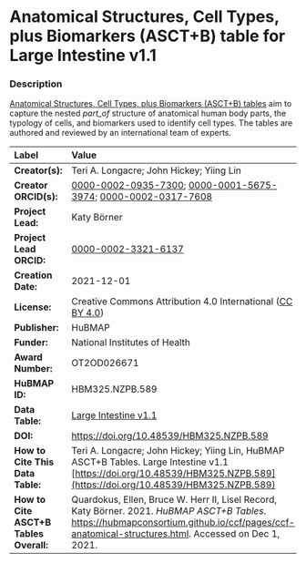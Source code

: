# Anatomical Structures, Cell Types, plus Biomarkers (ASCT+B) table for Large Intestine v1.1

### Description
[Anatomical Structures, Cell Types, plus Biomarkers (ASCT+B) tables](https://hubmapconsortium.github.io/ccf/pages/ccf-anatomical-structures.html) aim to capture the nested *part_of* structure of anatomical human body parts, the typology of cells, and biomarkers used to identify cell types. The tables are authored and reviewed by an international team of experts.

| Label | Value |
| :------------- |:-------------|
| **Creator(s):** | Teri A. Longacre; John Hickey; Yiing Lin |
| **Creator ORCID(s):** | [0000-0002-0935-7300](https://orcid.org/0000-0002-0935-7300); [0000-0001-5675-3974](https://orcid.org/0000-0001-5675-3974); [0000-0002-0317-7608](https://orcid.org/0000-0002-0317-7608) |
| **Project Lead:** | Katy B&ouml;rner |
| **Project Lead ORCID:** | [0000-0002-3321-6137](https://orcid.org/0000-0002-3321-6137) |
| **Creation Date:** | 2021-12-01 |
| **License:** | Creative Commons Attribution 4.0 International ([CC BY 4.0](https://creativecommons.org/licenses/by/4.0/)) |
| **Publisher:** | HuBMAP |
| **Funder:** | National Institutes of Health |
| **Award Number:** | OT2OD026671 |
| **HuBMAP ID:** | HBM325.NZPB.589 |
| **Data Table:** | [Large Intestine v1.1](https://hubmapconsortium.github.io/ccf-releases/v1.1/asct-b/ASCT-B_VH_Large_Intestine.csv)  |
| **DOI:** | https://doi.org/10.48539/HBM325.NZPB.589 |
| **How to Cite This Data Table:** | Teri A. Longacre; John Hickey; Yiing Lin, HuBMAP ASCT+B Tables. Large Intestine v1.1 [https://doi.org/10.48539/HBM325.NZPB.589](https://doi.org/10.48539/HBM325.NZPB.589) |
| **How to Cite ASCT+B Tables Overall:** | Quardokus, Ellen, Bruce W. Herr II, Lisel Record, Katy B&ouml;rner. 2021. *HuBMAP ASCT+B Tables*. https://hubmapconsortium.github.io/ccf/pages/ccf-anatomical-structures.html. Accessed on Dec 1, 2021. |
